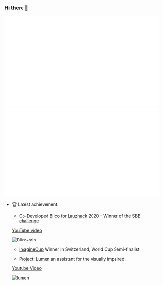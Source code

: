 ### Hi there 👋

![](https://github.com/tripincloud/github-stats/blob/master/generated/overview.svg)
![](https://github.com/tripincloud/github-stats/blob/master/generated/languages.svg)

- :trophy: Latest achievement:

  - Co-Developed [Blico](https://github.com/nodiz/Blico) for [Lauzhack](https://lauzhack.com/) 2020 - Winner of the [SBB challenge](https://devpost.com/software/blinddetector)
  
  [YouTube video](https://www.youtube.com/watch?v=M2HeJXddtcc)
  
  <img src="Blico-min.gif" alt="Blico-min" style="width: 640px;"/>
  
  - [ImagineCup](https://imaginecup.microsoft.com/en-us/Events) Winner in Switzerland, World Cup Semi-finalist.
  
  - Project: Lumen an assistant for the visually impaired.
  
  [Youtube Video](https://www.youtube.com/watch?v=dF65xZh1xRg)
  
  <img src="lumen.png" alt="lumen" style="width: 640px;"/>

<!--
**tripincloud/tripincloud** is a ✨ _special_ ✨ repository because its `README.md` (this file) appears on your GitHub profile.
